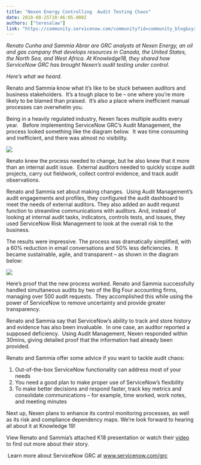 ```yaml
---
title: "Nexen Energy Controlling  Audit Testing Chaos"
date: 2018-08-25T10:46:05.000Z
authors: ["teresalaw"]
link: "https://community.servicenow.com/community?id=community_blog&sys_id=cdafa84fdbc4ab44a39a0b55ca961971"
---
```

<p><em>Renato Cunha and Sammia Abrar are GRC analysts at Nexen Energy, an oil and gas company that develops resources in Canada, the United States, the North Sea, and West Africa. At Knowledge18, they shared how ServiceNow GRC has brought Nexen’s audit testing under control. </em></p>
<p><em>Here’s what we heard.</em></p>
<p>Renato and Sammia know what it’s like to be stuck between auditors and business stakeholders.  It’s a tough place to be – one where you’re more likely to be blamed than praised.  It’s also a place where inefficient manual processes can overwhelm you. </p>
<p>Being in a heavily regulated industry, Nexen faces multiple audits every year.   Before implementing ServiceNow GRC’s Audit Management, the process looked something like the diagram below.  It was time consuming and inefficient, and there was almost no visibility.</p>
<p><img style="max-width: 100%; max-height: 480px;" src="b8e9dca8db506fc4a39a0b55ca961989.iix" /></p>
<p>Renato knew the process needed to change, but he also knew that it more than an internal audit issue.  External auditors needed to quickly scope audit projects, carry out fieldwork, collect control evidence, and track audit observations.</p>
<p>Renato and Sammia set about making changes.  Using Audit Management’s audit engagements and profiles, they configured the audit dashboard to meet the needs of external auditors. They also added an audit request function to streamline communications with auditors. And, instead of looking at internal audit tasks, indicators, controls tests, and issues, they used ServiceNow Risk Management to look at the overall risk to the business.</p>
<p>The results were impressive. The process was dramatically simplified, with a 60% reduction in email conversations and 50% less deficiencies.  It became sustainable, agile, and transparent – as shown in the diagram below:</p>
<p><img style="max-width: 100%; max-height: 480px;" src="81f9142cdb506fc4a39a0b55ca9619fa.iix" /></p>
<p>Here’s proof that the new process worked. Renato and Sammia successfully handled simultaneous audits by two of the Big Four accounting firms, managing over 500 audit requests.  They accomplished this while using the power of ServiceNow to remove uncertainty and provide greater transparency. </p>
<p>Renato and Sammia say that ServiceNow’s ability to track and store history and evidence has also been invaluable.  In one case, an auditor reported a supposed deficiency.  Using Audit Management, Nexen responded within 30mins, giving detailed proof that the information had already been provided.</p>
<p>Renato and Sammia offer some advice if you want to tackle audit chaos:</p>
<ol><li>Out-of-the-box ServiceNow functionality can address most of your needs</li><li>You need a good plan to make proper use of ServiceNow’s flexibility</li><li>To make better decisions and respond faster, track key metrics and consolidate communications – for example, time worked, work notes, and meeting minutes</li></ol>
<p>Next up, Nexen plans to enhance its control monitoring processes, as well as its risk and compliance dependency maps. We’re look forward to hearing all about it at Knowledge 19!</p>
<p>View Renato and Sammia’s attached K18 presentation or watch their <a href="https://www.servicenow.com/customers/nexen-energy.html" rel="nofollow">video </a>to find out more about their story.</p>
<p> Learn more about ServiceNow GRC at <a href="https://www.servicenow.com/products/governance-risk-and-compliance.html" rel="nofollow">www.servicenow.com/grc</a></p>
<p> </p>